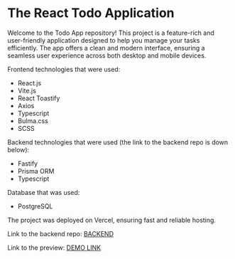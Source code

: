 # The React Todo Application

Welcome to the Todo App repository! This project is a feature-rich and user-friendly application designed to help you manage your tasks efficiently. The app offers a clean and modern interface, ensuring a seamless user experience across both desktop and mobile devices.

Frontend technologies that were used:
- React.js
- Vite.js
- React Toastify
- Axios
- Typescript
- Bulma.css
- SCSS

Backend technologies that were used (the link to the backend repo is down below):
- Fastify
- Prisma ORM
- Typescript

Database that was used: 
- PostgreSQL

The project was deployed on Vercel, ensuring fast and reliable hosting.

Link to the backend repo: [BACKEND](https://github.com/hattoriKanto/fastify-todo-app-with-db)

Link to the preview: [DEMO LINK](https://react-todo-app-with-api.vercel.app/)
